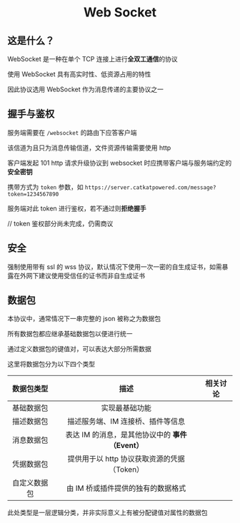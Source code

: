 <h1 align="center">Web Socket</h1>

## 这是什么？

WebSocket 是一种在单个 TCP 连接上进行**全双工通信**的协议

使用 WebSocket 具有高实时性、低资源占用的特性

因此协议选用 WebSocket 作为消息传递的主要协议之一

## 握手与鉴权

服务端需要在 `/websocket` 的路由下应答客户端

该信道为且只为消息传输信道，文件资源传输需要使用 http

客户端发起 101 http 请求升级协议到 websocket 时应携带客户端与服务端约定的**安全密钥**

携带方式为 `token` 参数，如 `https://server.catkatpowered.com/message?token=1234567890`

服务端对此 token 进行鉴权，若不通过则**拒绝握手**

// token 鉴权部分尚未完成，仍需商议

## 安全

强制使用带有 ssl 的 wss 协议，默认情况下使用一次一密的自生成证书，如需暴露在外网下建议使用受信任的证书而非自生成证书

## 数据包

本协议中，通常情况下一串完整的 json 被称之为数据包

所有数据包都应继承基础数据包以便进行统一

通过定义数据包的键值对，可以表达大部分所需数据

这里将数据包分为以下四个类型

|  数据包类型  |                       描述                       | 相关讨论 |
| :----------: | :----------------------------------------------: | :------: |
|  基础数据包  |                  实现最基础功能                  |          |
|  描述数据包  |        描述服务端、IM 连接桥、插件等信息         |          |
|  消息数据包  | 表达 IM 的消息，是其他协议中的 **事件（Event）** |          |
|  凭据数据包  |   提供用于以 http 协议获取资源的凭据（Token）    |          |
| 自定义数据包 |        由 IM 桥或插件提供的独有的数据格式        |          |

此处类型是一层逻辑分类，并非实际意义上有被分配键值对属性的数据包
